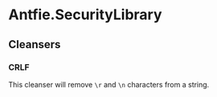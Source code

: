 # Antfie.SecurityLibrary

## Cleansers

### CRLF

This cleanser will remove `\r` and `\n` characters from a string.